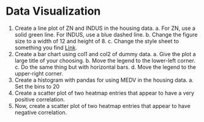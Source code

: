 # Data Visualization

1. Create a line plot of ZN and INDUS in the housing data.
    a. For ZN, use a solid green line. For INDUS, use a blue dashed line.
    b. Change the figure size to a width of 12 and height of 8.
    c. Change the style sheet to something you find [Link](https://tonysyu.github.io/raw_content/matplotlib-style-gallery/gallery.html).
2. Create a bar chart using col1 and col2 of dummy data.
    a. Give the plot a large title of your choosing.
    b. Move the legend to the lower-left corner.
    c. Do the same thing but with horizontal bars.
    d. Move the legend to the upper-right corner.
3. Create a histogram with pandas for using MEDV in the housing data.
    a. Set the bins to 20
4. Create a scatter plot of two heatmap entries that appear to have a very positive correlation.
5. Now, create a scatter plot of two heatmap entries that appear to have negative correlation.
